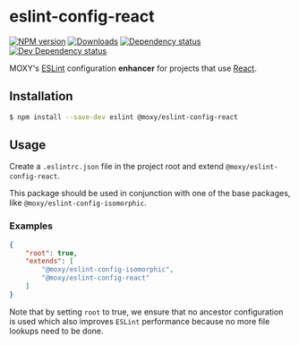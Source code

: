 # eslint-config-react

[![NPM version][npm-image]][npm-url] [![Downloads][downloads-image]][npm-url]
[![Dependency status][david-dm-image]][david-dm-url] [![Dev Dependency status][david-dm-dev-image]][david-dm-dev-url]

[npm-url]:https://npmjs.org/package/@moxy/eslint-config-react
[npm-image]:https://img.shields.io/npm/v/@moxy/eslint-config-react.svg
[downloads-image]:https://img.shields.io/npm/dm/@moxy/eslint-config-react.svg
[david-dm-url]:https://david-dm.org/moxystudio/eslint-config?path=packages/eslint-config-react
[david-dm-image]:https://img.shields.io/david/moxystudio/eslint-config.svg?path=packages/eslint-config-react
[david-dm-dev-url]:https://david-dm.org/moxystudio/eslint-config?type=dev&path=packages/eslint-config-react
[david-dm-dev-image]:https://img.shields.io/david/dev/moxystudio/eslint-config.svg?path=packages/eslint-config-react

MOXY's [ESLint](http://eslint.org/) configuration **enhancer** for projects that use [React](https://reactjs.org).

## Installation

```sh
$ npm install --save-dev eslint @moxy/eslint-config-react
```

## Usage

Create a `.eslintrc.json` file in the project root and extend `@moxy/eslint-config-react`.

This package should be used in conjunction with one of the base packages, like `@moxy/eslint-config-isomorphic`.

### Examples

```json
{
    "root": true,
    "extends": [
        "@moxy/eslint-config-isomorphic",
        "@moxy/eslint-config-react"
    ]
}
```

Note that by setting `root` to true, we ensure that no ancestor configuration is used which also improves `ESLint` performance because no more file lookups need to be done.

